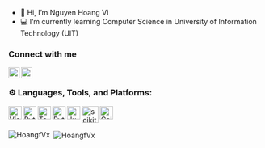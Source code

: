 - 👋 Hi, I’m Nguyen Hoang Vi
- 💻 I’m currently learning Computer Science in University of Information Technology (UIT)

### Connect with me   
[<img align="left" alt="nhvi | Facebook" width="22px" src="https://cdn.jsdelivr.net/npm/simple-icons@v3/icons/facebook.svg"/>][facebook]
[<img align="left" alt="nhvi | Twitter" width="22px" src="https://cdn.jsdelivr.net/npm/simple-icons@v3/icons/twitter.svg" />][twitter]

<br />

[facebook]: https://www.facebook.com/hoangvi.nguyen.mi55u
[twitter]: https://twitter.com/1mi55U

### ⚙ Languages, Tools, and Platforms:

<img align="left" alt="Visual Studio Code" width="26px" src="https://upload.wikimedia.org/wikipedia/commons/2/2d/Visual_Studio_Code_1.18_icon.svg"/>
<img align="left" alt="Python" width="26px" src="https://upload.wikimedia.org/wikipedia/commons/0/0a/Python.svg"/>
<img align="left" alt="TensorFlow" width="26px" src="https://upload.wikimedia.org/wikipedia/commons/2/2d/Tensorflow_logo.svg"/>
<img align="left" alt="Pytorch" width="26px" src="https://upload.wikimedia.org/wikipedia/commons/1/10/PyTorch_logo_icon.svg"/>
<img align="left" alt="Jupyter" width="26px" src="https://upload.wikimedia.org/wikipedia/commons/3/38/Jupyter_logo.svg"/>
<img align="left" alt="scikit_learn" width="33px" src="https://upload.wikimedia.org/wikipedia/commons/0/05/Scikit_learn_logo_small.svg" />
<img align="left" alt="Colaboratory" width="26px" src="https://miro.medium.com/max/512/0*ffbATxpDRokOBXzE.png"/>          

</br>


<br />

<p><img align="left" src="https://github-readme-stats.vercel.app/api/top-langs?username=HoangfVx&show_icons=true&locale=en&layout=compact" alt="HoangfVx" /></p>
<p>&nbsp;<img align="center" src="https://github-readme-stats.vercel.app/api?username=HoangfVx&show_icons=true&locale=en" alt="HoangfVx" /></p>









